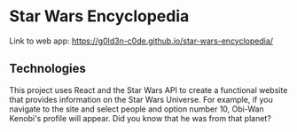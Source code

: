 # Star Wars Encyclopedia

Link to web app: https://g0ld3n-c0de.github.io/star-wars-encyclopedia/

## Technologies

This project uses React and the Star Wars API to create a functional website that provides information on the Star Wars Universe. For example, if you navigate to the site and select people and option number 10, Obi-Wan Kenobi's profile will appear. Did you know that he was from that planet?
